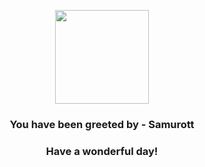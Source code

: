 <p align="center">
    <img src="https://raw.githubusercontent.com/PokeAPI/sprites/master/sprites/pokemon/503.png" width="150" height="150">
</p>
<h3 align="center">You have been greeted by - <b>Samurott</b></h3>
<h3 align="center">Have a wonderful day!</h3>
